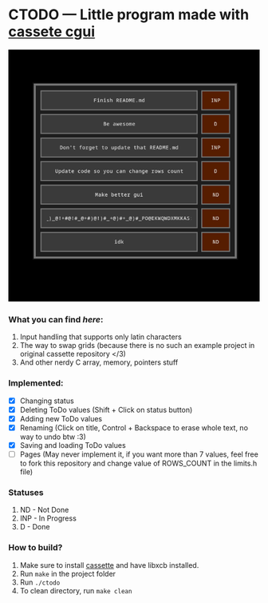 # CTODO — Little program made with [cassete cgui](https://github.com/fraawlen/cassette/blob/trunk/docs/ui-model.md)
![UI Preview](images/ui.png)

### What you can find *here*:

 1. Input handling that supports only latin characters
 2. The way to swap grids (because there is no such an example project in original cassette repository </3)
 3. And other nerdy C array, memory, pointers stuff

### Implemented:
- [x] Changing status
- [x] Deleting ToDo values (Shift + Click on status button)
- [x] Adding new ToDo values
- [x] Renaming (Click on title, Control + Backspace to erase whole text, no way to undo btw :3)
- [x] Saving and loading ToDo values
- [ ] Pages (May never implement it, if you want more than 7 values, feel free to fork this repository and change value of ROWS_COUNT in the limits.h file)

### Statuses
1. ND - Not Done
2. INP - In Progress
3. D - Done

### How to build?
1. Make sure to install [cassette](https://github.com/fraawlen/cassette?tab=readme-ov-file#build) and have libxcb installed.
2. Run `make` in the project folder
3. Run `./ctodo`
4. To clean directory, run `make clean`
